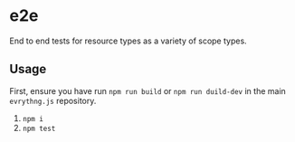# e2e

End to end tests for resource types as a variety of scope types.


## Usage

First, ensure you have run `npm run build` or `npm run duild-dev` in the main `evrythng.js` repository.

1. `npm i`
2. `npm test`
